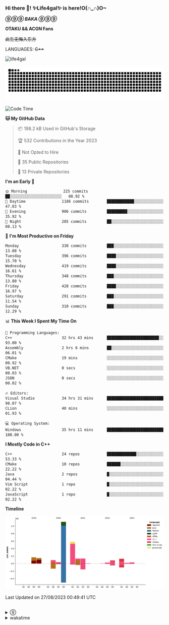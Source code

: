 ### Hi there 👋! ✨Life4gal✨ is here!O(∩_∩)O~

_**⑨⑨⑨ BAKA ⑨⑨⑨**_

**OTAKU && ACGN Fans**

~~此生无悔入东方~~

LANGUAGES: ~~C++~~

<p align="left"> <img src="https://komarev.com/ghpvc/?username=life4gal&label=Profile%20views&color=0e75b6&style=flat" alt="life4gal" /> </p>

![github contribution grid snake animation](https://raw.githubusercontent.com/Life4gal/Life4gal/snake_branch/github-contribution-grid-snake.svg)

<!--START_SECTION:waka-->
![Code Time](http://img.shields.io/badge/Code%20Time-3%2C534%20hrs%2042%20mins-blue)

**🐱 My GitHub Data** 

> 📦 198.2 kB Used in GitHub's Storage 
 > 
> 🏆 532 Contributions in the Year 2023
 > 
> 🚫 Not Opted to Hire
 > 
> 📜 35 Public Repositories 
 > 
> 🔑 13 Private Repositories 
 > 
**I'm an Early 🐤** 

```text
🌞 Morning                225 commits         ██░░░░░░░░░░░░░░░░░░░░░░░   08.92 % 
🌆 Daytime                1186 commits        ████████████░░░░░░░░░░░░░   47.03 % 
🌃 Evening                906 commits         █████████░░░░░░░░░░░░░░░░   35.92 % 
🌙 Night                  205 commits         ██░░░░░░░░░░░░░░░░░░░░░░░   08.13 % 
```
📅 **I'm Most Productive on Friday** 

```text
Monday                   330 commits         ███░░░░░░░░░░░░░░░░░░░░░░   13.08 % 
Tuesday                  396 commits         ████░░░░░░░░░░░░░░░░░░░░░   15.70 % 
Wednesday                419 commits         ████░░░░░░░░░░░░░░░░░░░░░   16.61 % 
Thursday                 348 commits         ███░░░░░░░░░░░░░░░░░░░░░░   13.80 % 
Friday                   428 commits         ████░░░░░░░░░░░░░░░░░░░░░   16.97 % 
Saturday                 291 commits         ███░░░░░░░░░░░░░░░░░░░░░░   11.54 % 
Sunday                   310 commits         ███░░░░░░░░░░░░░░░░░░░░░░   12.29 % 
```


📊 **This Week I Spent My Time On** 

```text
💬 Programming Languages: 
C++                      32 hrs 43 mins      ███████████████████████░░   93.00 % 
Assembly                 2 hrs 6 mins        ██░░░░░░░░░░░░░░░░░░░░░░░   06.01 % 
CMake                    19 mins             ░░░░░░░░░░░░░░░░░░░░░░░░░   00.92 % 
VB.NET                   0 secs              ░░░░░░░░░░░░░░░░░░░░░░░░░   00.03 % 
JSON                     0 secs              ░░░░░░░░░░░░░░░░░░░░░░░░░   00.02 % 

🔥 Editors: 
Visual Studio            34 hrs 31 mins      █████████████████████████   98.07 % 
CLion                    40 mins             ░░░░░░░░░░░░░░░░░░░░░░░░░   01.93 % 

💻 Operating System: 
Windows                  35 hrs 11 mins      █████████████████████████   100.00 % 
```

**I Mostly Code in C++** 

```text
C++                      24 repos            █████████████░░░░░░░░░░░░   53.33 % 
CMake                    10 repos            ██████░░░░░░░░░░░░░░░░░░░   22.22 % 
Java                     2 repos             █░░░░░░░░░░░░░░░░░░░░░░░░   04.44 % 
Vim Script               1 repo              █░░░░░░░░░░░░░░░░░░░░░░░░   02.22 % 
JavaScript               1 repo              █░░░░░░░░░░░░░░░░░░░░░░░░   02.22 % 
```



**Timeline**

![Lines of Code chart](https://raw.githubusercontent.com/Life4gal/Life4gal/main/assets/bar_graph.png)


 Last Updated on 27/08/2023 00:49:41 UTC
<!--END_SECTION:waka-->

<img src="https://wakatime.com/share/@Life4gal/86c21846-f841-4004-aed1-e1165eb797d6.svg?sanitize=true" alt=""/>
<img src="https://github-profile-trophy.vercel.app/?username=life4gal" alt=""/>

<details>
	<summary>⑨</summary>
	<img src="./images/⑨.jpg" alt="life4gal" />
</details>

<details>
	<summary>wakatime</summary>
	<img src="https://wakatime.com/share/@Life4gal/404666b2-d1ff-4388-94e0-a1935d341f14.svg?sanitize=true" alt=""/>
	<img src="https://wakatime.com/share/@Life4gal/972212ce-6084-4d98-a326-1997606ddf37.svg?sanitize=true" alt=""/>
	<img src="https://wakatime.com/share/@Life4gal/7ae4ead0-e1fd-412a-afcb-da977a5ae5e9.svg?sanitize=true" alt=""/>
</details>
